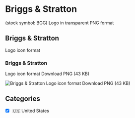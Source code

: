 # Briggs & Stratton
 (stock symbol: BGG) Logo in transparent PNG format

## Briggs & Stratton
 Logo icon format

### Briggs & Stratton
 Logo icon format Download PNG (43 KB)

![Briggs & Stratton
 Logo icon format Download PNG (43 KB)](/img/orig/BGG-47d3a662.png)



## Categories
- [x] 🇺🇸 United States
